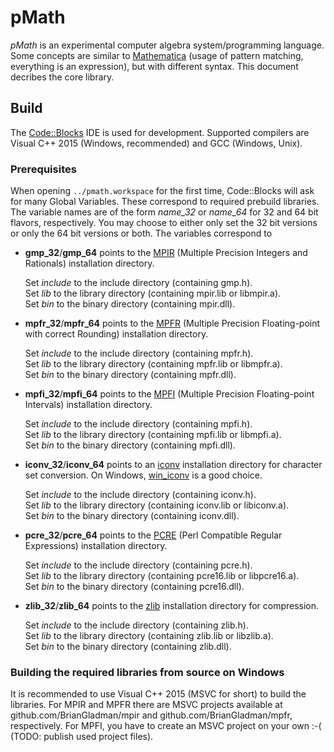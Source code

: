 # pMath #

*pMath* is an experimental computer algebra system/programming language. Some concepts are similar to [Mathematica][] (usage of pattern matching, everything is an expression), but with different syntax.
This document decribes the core library.


## Build ##

The [Code::Blocks][] IDE is used for development. Supported compilers are Visual C++ 2015 (Windows, recommended) and GCC (Windows, Unix).

### Prerequisites ###
When opening `../pmath.workspace` for the first time, Code::Blocks will ask for many Global Variables. These correspond to required prebuild libraries. The variable names are of the form *name_32* or *name_64* for 32 and 64 bit flavors, respectively. You may choose to either only set the 32 bit versions or only the 64 bit versions or both. 
The variables correspond to

* **gmp_32**/**gmp_64** points to the [MPIR][] (Multiple Precision Integers and Rationals) installation directory.
  
  Set *include* to the include directory (containing gmp.h).  
  Set *lib* to the library directory (containing mpir.lib or libmpir.a).  
  Set *bin* to the binary directory (containing mpir.dll).

* **mpfr_32**/**mpfr_64** points to the [MPFR][] (Multiple Precision Floating-point with correct Rounding) installation directory.
  
  Set *include* to the include directory (containing mpfr.h).  
  Set *lib* to the library directory (containing mpfr.lib or libmpfr.a).  
  Set *bin* to the binary directory (containing mpfr.dll).

* **mpfi_32**/**mpfi_64** points to the [MPFI][] (Multiple Precision Floating-point Intervals) installation directory.
  
  Set *include* to the include directory (containing mpfi.h).  
  Set *lib* to the library directory (containing mpfi.lib or libmpfi.a).  
  Set *bin* to the binary directory (containing mpfi.dll).
  
* **iconv_32**/**iconv_64** points to an [iconv][] installation directory for character set conversion. On Windows, [win_iconv][] is a good choice.
  
  Set *include* to the include directory (containing iconv.h).  
  Set *lib* to the library directory (containing iconv.lib or libiconv.a).  
  Set *bin* to the binary directory (containing iconv.dll).

* **pcre_32**/**pcre_64** points to the [PCRE][] (Perl Compatible Regular Expressions) installation directory.
  
  Set *include* to the include directory (containing pcre.h).  
  Set *lib* to the library directory (containing pcre16.lib or libpcre16.a).  
  Set *bin* to the binary directory (containing pcre16.dll).

* **zlib_32**/**zlib_64** points to the [zlib][] installation directory for compression.
  
  Set *include* to the include directory (containing zlib.h).  
  Set *lib* to the library directory (containing zlib.lib or libzlib.a).  
  Set *bin* to the binary directory (containing zlib.dll).


### Building the required libraries from source on Windows ###
It is recommended to use Visual C++ 2015 (MSVC for short) to build the libraries.
For MPIR and MPFR there are MSVC projects available at github.com/BrianGladman/mpir and github.com/BrianGladman/mpfr, respectively.
For MPFI, you have to create an MSVC project on your own :-( (TODO: publish used project files).


[Mathematica]:  https://en.wikipedia.org/wiki/Mathematica
[Code::Blocks]: http://www.codeblocks.org/
[MPIR]:         http://mpir.org/
[MPFR]:         http://www.mpfr.org/
[MPFI]:         http://gforge.inria.fr/projects/mpfi/
[iconv]:        https://en.wikipedia.org/wiki/Iconv
[win_iconv]:    https://github.com/win-iconv/win-iconv
[PCRE]:         http://www.pcre.org/
[zlib]:         http://www.zlib.net/

